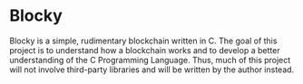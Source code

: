 # Blocky
Blocky is a simple, rudimentary blockchain written in C. The goal of this project is to understand how a blockchain works and to develop a better understanding of the C Programming Language. Thus, much of this project will not involve third-party libraries and will be written by the author instead. 


